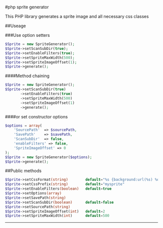 #php sprite generator

This PHP library generates a sprite image and all necessary css classes


##Useage

###Use option setters
```php
$Sprite = new SpriteGenerator();
$Sprite->setScanSubDir(true);
$Sprite->setEnableFilters(true);
$Sprite->setSpriteMaxWidth(500);
$Sprite->setSpriteImageOffset(1);
$Sprite->generate();
```

####Method chaining
```php
$Sprite = new SpriteGenerator();
$Sprite->setScanSubDir(true)
       ->setEnableFilters(true)
       ->setSpriteMaxWidth(500)
       ->setSpriteImageOffset(1)
       ->generate();
```

####or set constructor options
```php
$options = array(
    'SourcePath'  => $sourcePath,
    'SavePath'    => $savePath,
    'ScanSubDir'  => false,
    'enableFilters' => false,
    'SpriteImageOffset' => 0
);
$Sprite = new SpriteGenerator($options);
$Sprite->generate();
```


##Public methods
```php
$Sprite->setCssFormat(string)        default="%s {background:url(%s) %dpx %dpx no-repeat;height:%dpx;width:%dpx}"
$Sprite->setCssPrefix(string)        default="mysprite"
$Sprite->setEnableFilters(boolean)   default=true
$Sprite->setOptions(array)
$Sprite->setSavePath(string)
$Sprite->setScanSubDir(boolean)      default=false
$Sprite->setSourcePath(string)
$Sprite->setSpriteImageOffset(int)   default=2
$Sprite->setSpriteMaxWidth(int)      default=500
```

----------------------------
